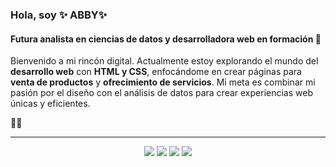 ### Hola, soy ✨ ABBY✨

#### Futura analista en ciencias de datos y desarrolladora web en formación 🍷


Bienvenido a mi rincón digital. Actualmente estoy explorando el mundo del **desarrollo web** con **HTML y CSS**, enfocándome en crear páginas para **venta de productos** y **ofrecimiento de servicios**. Mi meta es combinar mi pasión por el diseño con el análisis de datos para crear experiencias web únicas y eficientes.

🍷✨



---

<p align="center">
  <img src="https://img.shields.io/badge/HTML5-E34F26?style=for-the-badge&logo=html5&logoColor=white" />
  <img src="https://img.shields.io/badge/CSS3-1572B6?style=for-the-badge&logo=css3&logoColor=white" />
  <img src="https://img.shields.io/badge/Próximamente-800000?style=for-the-badge&label=Python&logo=python&logoColor=white" />
  <img src="https://img.shields.io/badge/Próximamente-800000?style=for-the-badge&label=SQL&logo=mysql&logoColor=white" />
</p>
